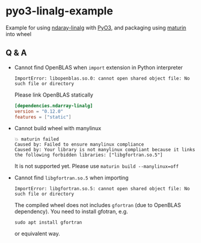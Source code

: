 # pyo3-linalg-example

Example for using [ndaray-linalg][linalg] with [PyO3][], and packaging using [maturin][] into wheel

[linalg]: https://github.com/rust-ndarray/ndarray-linalg
[PyO3]: https://github.com/PyO3/pyo3
[maturin]: https://github.com/PyO3/maturin

Q & A
-------

- Cannot find OpenBLAS when `import` extension in Python interpreter
  ```
  ImportError: libopenblas.so.0: cannot open shared object file: No such file or directory
  ```
  Please link OpenBLAS statically
  
  ```toml
  [dependencies.ndarray-linalg]
  version = "0.12.0"
  features = ["static"]
  ```
  
- Cannot build wheel with manylinux
  ```
  💥 maturin failed
  Caused by: Failed to ensure manylinux compliance
  Caused by: Your library is not manylinux compliant because it links the following forbidden libraries: ["libgfortran.so.5"]
  ```
  It is not supported yet. Please use `maturin build --manylinux=off`

- Cannot find `libgfortran.so.5` when importing
  ```
  ImportError: libgfortran.so.5: cannot open shared object file: No such file or directory
  ```
  The compiled wheel does not includes `gfortran` (due to OpenBLAS dependency).
  You need to install gfotran, e.g.
  ```
  sudo apt install gfortran
  ```
  or equivalent way.
